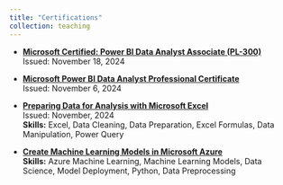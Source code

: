 ```yaml
---
title: "Certifications"
collection: teaching
---
```


- [**Microsoft Certified: Power BI Data Analyst Associate (PL-300)**](https://learn.microsoft.com/en-us/users/mohammadsakibulislam-1418/credentials/ed0b38a895e17370)  
  Issued: November 18, 2024  
 

- [**Microsoft Power BI Data Analyst Professional Certificate**](https://www.coursera.org/account/accomplishments/professional-cert/V0ZILAA97WZ5?utm_source=link&utm_medium=certificate&utm_content=cert_image&utm_campaign=sharing_cta&utm_product=prof)  
  Issued: November 6, 2024  


- [**Preparing Data for Analysis with Microsoft Excel**](https://www.coursera.org/account/accomplishments/verify/8QBO4D6SXY97)  
  Issued: November, 2024  
  **Skills:** Excel, Data Cleaning, Data Preparation, Excel Formulas, Data Manipulation, Power Query

- [**Create Machine Learning Models in Microsoft Azure**](https://www.coursera.org/account/accomplishments/verify/RC4ZH0ACGR0U)  
  **Skills:** Azure Machine Learning, Machine Learning Models, Data Science, Model Deployment, Python, Data Preprocessing


